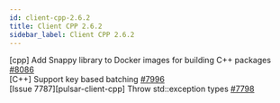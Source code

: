 ```yaml
---
id: client-cpp-2.6.2
title: Client CPP 2.6.2 
sidebar_label: Client CPP 2.6.2 
---
```


[cpp] Add Snappy library to Docker images for building C++ packages [#8086](https://github.com/apache/pulsar/pull/8086)  
[C++] Support key based batching [#7996](https://github.com/apache/pulsar/pull/7996)  
[Issue 7787][pulsar-client-cpp] Throw std::exception types [#7798](https://github.com/apache/pulsar/pull/7798)  


